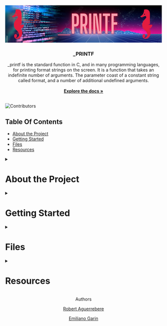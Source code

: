 <br/>
<p align="center">
  <a href="https://github.com/EmilianoGarin/holbertonschool-printf">
    <img src="./_printf_Banner.png" alt="Logo" width="600" height="120">
  </a>

  <h3 align="center">_PRINTF</h3>

  <p align="center">
    _printf is the standard function in C, and in many programming languages, for printing format strings on the screen. It is a function that  takes an indefinite number of arguments. The parameter coast of a constant string called format, and a number of additional undefined arguments.
    <br/>
    <br/>
    <a href="https://github.com/EmilianoGarin/holbertonschool-printf"><strong>Explore the docs »</strong></a>
    <br/>
    <br/>
  </p>
</p>

![Contributors](https://img.shields.io/github/contributors/EmilianoGarin/holbertonschool-printf?color=dark-green) 

## Table Of Contents

* [About the Project](#about-the-project)
* [Getting Started](#getting-started)
* [Files](#files)
* [Resources](#resources)

<details>
  <summary><h1>About the Project</h1></summary>
This is the first group project, carried out by Holberton students. 
  
  The goal of this assignment is to recreate the printf function, a basic version of the standard function. 
  
  It also encourages group and team work with a randomly assigned partner.
  <details>
    <summary><h2>Requirements</h2></summary>
    
    
General
* Allowed editors: vi, vim, emacs
* All your files will be compiled on Ubuntu 20.04 LTS using gcc, using the options -Wall -Werror -Wextra -pedantic -std=gnu89
* All your files should end with a new line
* A README.md file, at the root of the folder of the project is mandatory
* Your code should use the Betty style. It will be checked using betty-style.pl and betty-doc.pl
* You are not allowed to use global variables
* No more than 5 functions per file
* In the following examples, the main.c files are shown as examples. You can use them to test your functions, but you don’t have to push them to your repo (if you do we won’t take them into account). We will use our own main.c files at compilation. Our main.c files might be different from the one shown in the examples
* The prototypes of all your functions should be included in your header file called main.h
* Don’t forget to push your header file
* All your header files should be include guarded
* Note that we will not provide the _putchar function for this project
<h3>GitHub</h3>
There should be one project repository per group. If you clone/fork/whatever a project repository with the same name before the second deadline, you risk a 0% score.

<h3>More Info</h3>
Authorized functions and macros

* ```write (man 2 write)```
* ```malloc (man 3 malloc)```
* ```free (man 3 free)```
* ``` va_start (man 3 va_start)```
* ```va_end (man 3 va_end)```
* ```va_copy (man 3 va_copy)```
* ```va_arg (man 3 va_arg)```

<h3>Compilation</h3>

* Your code will be compiled this way:

<code>$ gcc -Wall -Werror -Wextra -pedantic -std=gnu89 -Wno-format *.c</code>

* As a consequence, be careful not to push any c file containing a main function in the root directory of your project (you could have a test folder containing all your tests files including main functions)
* Our main files will include your main header file (main.h): #include main.h
You might want to look at the gcc flag -Wno-format when testing with your _printf and the standard printf. Example of test file that you could use:
```c
alex@ubuntu:~/c/printf$ cat main.c 
#include <limits.h>
#include <stdio.h>
#include "main.h"

/**
 * main - Entry point
 *
 * Return: Always 0
 */
int main(void)
{
    int len;
    int len2;
    unsigned int ui;
    void *addr;

    len = _printf("Let's try to printf a simple sentence.\n");
    len2 = printf("Let's try to printf a simple sentence.\n");
    ui = (unsigned int)INT_MAX + 1024;
    addr = (void *)0x7ffe637541f0;
    _printf("Length:[%d, %i]\n", len, len);
    printf("Length:[%d, %i]\n", len2, len2);
    _printf("Negative:[%d]\n", -762534);
    printf("Negative:[%d]\n", -762534);
    _printf("Unsigned:[%u]\n", ui);
    printf("Unsigned:[%u]\n", ui);
    _printf("Unsigned octal:[%o]\n", ui);
    printf("Unsigned octal:[%o]\n", ui);
    _printf("Unsigned hexadecimal:[%x, %X]\n", ui, ui);
    printf("Unsigned hexadecimal:[%x, %X]\n", ui, ui);
    _printf("Character:[%c]\n", 'H');
    printf("Character:[%c]\n", 'H');
    _printf("String:[%s]\n", "I am a string !");
    printf("String:[%s]\n", "I am a string !");
    _printf("Address:[%p]\n", addr);
    printf("Address:[%p]\n", addr);
    len = _printf("Percent:[%%]\n");
    len2 = printf("Percent:[%%]\n");
    _printf("Len:[%d]\n", len);
    printf("Len:[%d]\n", len2);
    _printf("Unknown:[%r]\n");
    printf("Unknown:[%r]\n");
    return (0);
}
alex@ubuntu:~/c/printf$ gcc -Wall -Wextra -Werror -pedantic -std=gnu89 -Wno-format *.c
alex@ubuntu:~/c/printf$ ./printf
Let's try to printf a simple sentence.
Let's try to printf a simple sentence.
Length:[39, 39]
Length:[39, 39]
Negative:[-762534]
Negative:[-762534]
Unsigned:[2147484671]
Unsigned:[2147484671]
Unsigned octal:[20000001777]
Unsigned octal:[20000001777]
Unsigned hexadecimal:[800003ff, 800003FF]
Unsigned hexadecimal:[800003ff, 800003FF]
Character:[H]
Character:[H]
String:[I am a string !]
String:[I am a string !]
Address:[0x7ffe637541f0]
Address:[0x7ffe637541f0]
Percent:[%]
Percent:[%]
Len:[12]
Len:[12]
Unknown:[%r]
Unknown:[%r]
alex@ubuntu:~/c/printf$
```
* We strongly encourage you to work all together on a set of tests
* If the task does not specify what to do with an edge case, do the same as printf
</details>
</details>

<details>
  <summary><h1>Getting Started</h1></summary>
<details>
  <summary><h2>Usage</h2></summary>
  <details>
    <summary><h3 align="center">Flowchart</h3></summary>
    <img alt="_printf flowchart" src="_printf Flowchart.png">
  </details>
What this function does is to go through the format constant character by character, and according to the character it finds, it evaluates and performs a function.
<br>
To be more specific, the format string includes the text to be printed literally and as it proceeds, it will check if the current character is a '%', when it finds this format indicator, in case the next character is a format specifier, it replaces it with the text obtained from the added parameters, in case it is another '%', it simply prints that '%', if it is neither a format type nor a '%', it simply prints the % followed by the character after that '%'.

<h3>Example</h3>

Input:
```c
int main()
{
	_printf("%s\n", "This is an example.");
	return(0);
}
```
Output:
```
This is an example.
```

<h3>Format Specifier</h3>

The symbol '%' denotes the beginning of the formatting mark.

If several indicators are pickled in the format constant string, the values are included in the same order in which they appear.
As shown in the following example:

Input:
```c
int main()
{
  _printf("Name: %s, Gender: %c, Age: %d.\n", "Robert", 'M', 20);
  return (0);
}
```
Output:
```
Name: Robert, Gender: M, Age: 20.
```

<h3>Syntax</h3>

```
 _printf("%[format]", type);
```
<details>
<summary align="center" ><h1width="50">Format types</h1></summary>
  <table align="center" width="50">
	<tr>
    <th>FORMAT TYPES</th>
    <th>DESCRIPTION</th>
  </tr>
  <tr>
    <td>%c</td>
    <td>Prints the corresponding ASCII character</td>
  </tr>
  <tr>
    <td>%s</td>
    <td>Character string (ending in '\n')</td>
  </tr>
  <tr>
    <td>%d, %i</td>
    <td>Signed decimal conversion of an integer</td>
  </tr>
</table>
</details>
</details>
    </details>
<details>
  <summary><h1>Files</h1></summary>
  <h2>Index</h2>
  
  1. [_printf.c](#_printf.c)
  2. [main.h](#main.h)
  3. [functions.c](#functions.c)
  4. [functions_2.c](#functions.c)
  5. [man_3_printf](#man_3_printf)
  
  <a name="_printf.c"></a>
  <h3><a href="https://github.com/EmilianoGarin/holbertonschool-printf/blob/master/_printf.c">_printf.c</a></h3>
  
  This file contains the main code of the _printf function.
  That code is responsible for searching the character '%' in the provided parameters. If it finds it, it checks whether the next character is a format specifier. If it is, it executes the rest of the code. If it is 'NULL', it returns -1 and finishes.
  
  <a name="main.h"></a>
  <h3><a href="https://github.com/EmilianoGarin/holbertonschool-printf/blob/master/main.h">main.h</a></h3>
  
  This file has all the macros headers used by the functions, function prototypes and structure.
  
 ```c
  /**
 * struct printf - printf struct
 * @name: Is a char
 * @print: Is a pointer
 */
typedef struct printf
{
	char name;
	int (*print)(va_list ap);
} pr;
 ```
  <a name="functions.c"></a>
  <h3><a href="https://github.com/EmilianoGarin/holbertonschool-printf/blob/master/functions.c">functions.c</a></h3>
  
  This file contains almost all the functions used by the _printf file to perform the necessary actions when finding a format specifier.
  
  <a name="functions_2.c"></a>
  <h3><a href="https://github.com/EmilianoGarin/holbertonschool-printf/blob/master/functions_2.c">functions_2.c</a></h3>
  
  This file contains the _putchar function, because we couldn't add more functions to the 'functions.c' file due to the Betty Coding Style guidelines.
  
  <a name="man_3_printf"></a>
  <h3><a href="https://github.com/EmilianoGarin/holbertonschool-printf/blob/master/man_3_printf">man_3_printf</a></h3>
  
  * _printf function manual page.
  * To view the man page, enter:
  
  ```
  man _printf
  ```
</details>
<details>
  <summary><h1>Resources</h1></summary>
  
  * <a href="https://s3.eu-west-3.amazonaws.com/hbtn.intranet/uploads/misc/2022/11/d38f88e96a617135804dca9f9c49632751e06aa7.pdf?X-Amz-Algorithm=AWS4-HMAC-SHA256&X-Amz-Credential=AKIA4MYA5JM5DUTZGMZG%2F20230402%2Feu-west-3%2Fs3%2Faws4_request&X-Amz-Date=20230402T190913Z&X-Amz-Expires=86400&X-Amz-SignedHeaders=host&X-Amz-Signature=d790f5f554ca467bde78b2bdea00696fb975b6881076cfc28f58acecc569879c" target="blank">Secret of Printf</a>
  * <a href="https://intranet.hbtn.io/concepts/881" target="blank">Approaching a Project</a>
  * <a href="https://intranet.hbtn.io/concepts/893" target="blank">Group project</a>
  * <a href="https://intranet.hbtn.io/concepts/894" target="blank">Pair programming - How to</a>
  * <a href="https://intranet.hbtn.io/concepts/895" target="blank">Flowcharts</a>
</details>
<footer>
  <p align="center">Authors</p>
  <p align="center"><a href="https://github.com/Raguerrebere17" target="blank">Robert Aguerrebere</a></p>
  <p align="center"><a href="https://github.com/EmilianoGarin" target="blank">Emiliano Garin</a></p>
